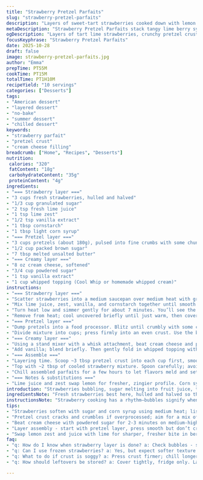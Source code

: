 ```yaml
---
title: "Strawberry Pretzel Parfaits"
slug: "strawberry-pretzel-parfaits"
description: "Layers of sweet-tart strawberries cooked down with lemon and a hint of vanilla. Crunchy salty pretzel crust pressed into cups mixed with brown sugar and butter. Creamy filling whipped from cream cheese, powdered sugar, and folded with whipped topping. Assembled in glasses with clear layers for the eyes and promise of a tangy, creamy, crunchy bite. Chilling helps set it and keeps flavors vibrant. A subtle lime twist replaces lemon for a zesty note and corn syrup substitutes some sugar for a glossy shine on the strawberry layer."
metaDescription: "Strawberry Pretzel Parfaits stack tangy lime berry syrup, salty crunchy pretzel crust, and fluffy cream cheese layers chilled to keep neat and vibrant flavors sharp."
ogDescription: "Layers of tart lime strawberries, crunchy pretzel crust, and whipped creamy filling come together chilled in glasses for a tangy, textured bite with no spills."
focusKeyphrase: "Strawberry Pretzel Parfaits"
date: 2025-10-28
draft: false
image: strawberry-pretzel-parfaits.jpg
author: "Emma"
prepTime: PT55M
cookTime: PT15M
totalTime: PT1H10M
recipeYield: "10 servings"
categories: ["Desserts"]
tags:
- "American dessert"
- "layered dessert"
- "no-bake"
- "summer dessert"
- "chilled dessert"
keywords:
- "strawberry parfait"
- "pretzel crust"
- "cream cheese filling"
breadcrumb: ["Home", "Recipes", "Desserts"]
nutrition: 
 calories: "320"
 fatContent: "18g"
 carbohydrateContent: "35g"
 proteinContent: "4g"
ingredients:
- "=== Strawberry layer ==="
- "3 cups fresh strawberries, hulled and halved"
- "1/3 cup granulated sugar"
- "2 tsp fresh lime juice"
- "1 tsp lime zest"
- "1/2 tsp vanilla extract"
- "1 tbsp cornstarch"
- "1 tbsp light corn syrup"
- "=== Pretzel layer ==="
- "3 cups pretzels (about 180g), pulsed into fine crumbs with some chunks"
- "1/2 cup packed brown sugar"
- "7 tbsp melted unsalted butter"
- "=== Creamy layer ==="
- "8 oz cream cheese, softened"
- "3/4 cup powdered sugar"
- "1 tsp vanilla extract"
- "1 cup whipped topping (Cool Whip or homemade whipped cream)"
instructions:
- "=== Strawberry layer ==="
- "Scatter strawberries into a medium saucepan over medium heat with granulated sugar and corn syrup. The sugar clinks gently against the pan; the berries start to soften and release a fragrant, fruity steam."
- "Mix lime juice, zest, vanilla, and cornstarch together until smooth. Pour evenly over strawberries. As heat builds, watch bubbles begin to ripple. Bring mixture to a steady boil, bubbling thick and shiny. The syrup clings thicker to a spoon when ready."
- "Turn heat low and simmer gently for about 7 minutes. You’ll see the strawberries break down, juices swell, vibrant red deepens. The aroma sharpens—tart, sweet, zingy. Avoid overheating; too long and syrup separates or becomes dull."
- "Remove from heat; cool uncovered briefly until just warm, then cover and chill until completely cold. Patience here keeps the parfait neat. Warm topping leads to bleeding layers that ruin the presentation."
- "=== Pretzel layer ==="
- "Dump pretzels into a food processor. Blitz until crumbly with some chunkier bits that add texture; fine dust works against the crunch. Toss crumbs with brown sugar and melted butter. Mix until moist, shiny, and clumpy enough to hold form when pressed."
- "Divide mixture into cups; press firmly into an even crust. Use the bottom of a measuring cup or glass to compact. Press too lightly and it crumbles when scooped. Let rest as you move on."
- "=== Creamy layer ==="
- "Using a stand mixer with a whisk attachment, beat cream cheese and powdered sugar on medium-high speed for about 2-3 minutes until light and fluffy — no lumps. Starts dense, ends pillowy, like clouds whipped with sweetness."
- "Add vanilla; blend briefly. Then gently fold in whipped topping with a spatula. Fold gently to keep the airy texture; overmixing collapses the fluff and makes it heavy."
- "=== Assemble ==="
- "Layering time. Scoop ~3 tbsp pretzel crust into each cup first, smooth. Follow with ~1/4 cup creamy mixture, dollop evenly, smooth surface but don’t compress."
- "Top with ~2 tbsp of cooled strawberry mixture. Spoon carefully; avoid puddles sliding down sides. Use spoon edge to keep layers distinct. Balance quantities based on glass size. Experiment as you go."
- "Chill assembled parfaits for a few hours to let flavors meld and set layers. But they’re good soon after assembling too, though a little less firm."
- "=== Notes & substitutions ==="
- "Lime juice and zest swap lemon for fresher, zingier profile. Corn syrup helps keep syrup glossy and balanced, but simple sugar works fine in a pinch. Frozen strawberries okay but less firm. Pretzels can be swapped for graham crackers for a sweeter crust. Whipped cream can replace commercial topping for less sweetness and more natural flavor. Cream cheese best room temp to avoid lumps. If crust soggy, press more firmly and chill longer before layering. Avoid overcooking strawberry topping to prevent bitterness and dull color."
introduction: "Strawberries bubbling, sugar melting into fruit juice, the sound of a gentle boil—signs to watch for that tell you’re on track. The pretzel crumb crust brings salty crunch, balancing bright citrus tang in the berry layer. Cream cheese whipped cloud lightness folded carefully with whipped topping for no deflation. The layering puzzle. I learned the hard way to chill each layer properly or juices run, colors bleed, mess everywhere. Tried lemon — switched to lime for an unexpected pop. Corn syrup added last minute for that glassy finish. Prep time can feel long but mix tasks. Mistakes? Overcooked strawberries turn bitter, crusts soggy if not pressed right, cream cheese lumpy if cold. Lessons learned. Worth the effort for every bite stacked with tang, cream, crunch."
ingredientsNote: "Fresh strawberries best here, hulled and halved so they release juices evenly. Frozen can substitute but expect mushier texture. Lime juice and zest replace traditional lemon—try it for a subtle twist that wakes your taste buds. Sugar balances acidity, but 5% less used here for less cloying sweetness. Corn syrup smooths the strawberry layer, prevents crystallization and adds shine—skip if unavailable but syrup may dull. Pretzels crushed with some chunks give texture; avoid powdery crumbs. Brown sugar adds moisture and deep molasses tone, butter melts flavors together. Cream cheese soft enough to whip smooth avoids lumps; room temp key. Powdered sugar for easy dissolving sweetness. Whipped topping folded for air and lightness, homemade cream also works well if search for less processed. Press crust hard enough, or it won’t hold shape well—my biggest early flop. Chill helps set and stop layers from running into each other when assembled."
instructionsNote: "Strawberry cooking has a rhythm—bubbles signify when sugars are melting and berries releasing juice. Boiling for 3-4 minutes to thicken, then simmer low till thickened, not burnt. Too long, it sticks and dulls flavor. Cooling fully before assembly stops bleeding layers—patience is kitchen wisdom here. Pretzel crust texture depends on crumb size and packing pressure; overprocessing fine clumps turns crust dense and pasty, underprocessing too chunky means it falls apart when eating. Brown sugar sticks crumbs better than white sugar here, enhancing binding and flavor complexity. Cream cheese beating time critical; underbeat means lumpy filling, overbeat may warm and get runny. Folding whipped topping is delicate, fold fast but gently to keep air bubbles intact. Layer with care, spoon edges to avoid messy dripping; work with mismatched glass sizes by adjusting quantities. Chilling parfaits after assembly develops flavor and firm layers but they can be served early if impatient. Backup plan: fast assembly for day-of serving, skip corn syrup if none. Learning through sensory and tactile cues will serve in any layered dessert."
tips:
- "Strawberries soften with sugar and corn syrup using medium heat; listen for gentle bubbling and subtle plopping sounds, not roaring boil, to avoid bitter flavor development. Watch syrup thicken on spoon - it clings thicker when ready. Cool fully before layering or colors bleed; patience keeps layers crisp, not smooshed."
- "Pretzel crust cracks and crumbles if overprocessed; aim for a mix of fine dust and small chunks to preserve crunch. Press firmly into glasses using flat bottom of cup or glass, but not so hard it packs dense. Let crust chill while prepping creamy layer or risk sogginess from warm filling later."
- "Beat cream cheese with powdered sugar for 2-3 minutes on medium-high. Stop when light, fluffy, no lumps. Overbeating warms mixture, can cause runniness. Fold whipped topping gently by hand or spatula - fold too fast or hard and air escapes, filling deflates, losing cloud texture. Timing is key - beat and fold fresh."
- "Layer assembly - start with pretzel layer, press smooth but don’t crush. Spoon creamy layer next with gentle dollops, avoid compressing. Top with strawberry layer cooled completely; spoon edges to keep neat, avoid dripping. Adjust spoon amounts to fit glass size or experiment with height for balanced bite."
- "Swap lemon zest and juice with lime for sharper, fresher bite in berry layer. Corn syrup adds glossy shine and smooth texture but can be skipped; sugar alone works but syrup loss dulls finish. Pretzels can be swapped with crushed graham crackers for sweeter crust. Whipped cream to replace Cool Whip adds less sweetness, more natural flavor. Chill layers thoroughly or colors blend and form mush."
faq:
- "q: How do I know when strawberry layer is done? a: Check bubbles - syrup thickens gently. Spoon test - syrup clings thick, shiny. Avoid bubbling too hard or long; bitterness creeps in. Smell sharp, sweet, tart aroma signals close. Cool fully before use. No rush."
- "q: Can I use frozen strawberries? a: Yes, but expect softer texture. Frozen releases more juice, can dilute crust crunch and make layering harder. Cook with less liquid maybe or drain excess juice. Substitute fresh for best structure. Adjust sugar if needed. Taste shifts too."
- "q: What to do if crust is soggy? a: Press crust firmer; chill longer before layering. Warm filling or topping makes crumbs soggy fast. Use less butter if crust feels greasy or crumbly. Freeze crust 5-10 minutes if in a hurry. Strong packing key for hold."
- "q: How should leftovers be stored? a: Cover tightly, fridge only. Layers may separate a bit but mix gently before serving. Eat within 2-3 days max. Freezing not recommended; cream cheese texture breaks. If layers run, stir before serving or serve as loose parfait in bowl. Not shelf stable."

---
```

